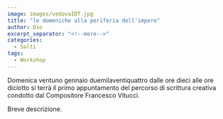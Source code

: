 ```yaml
---
image: images/vedovaIDT.jpg
title: "le domeniche alla periferia dell'impero"
author: Dio
excerpt_separator: "<!--more-->"
categories:
  - Salti
tags:
  - Workshop
---
```


Domenica ventuno gennaio duemilaventiquattro dalle ore dieci alle ore diciotto si terrà il primo
appuntamento del percorso di scrittura creativa condotto dal Compositore
Francesco Vitucci.

<!--more-->

Breve descrizione.
